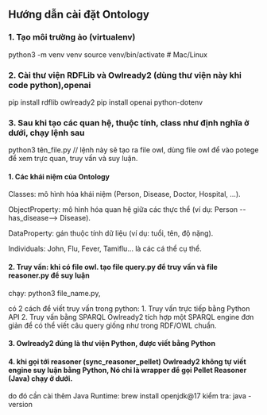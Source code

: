 ## Hướng dẫn cài đặt Ontology

### 1. Tạo môi trường ảo (virtualenv)

python3 -m venv venv
source venv/bin/activate # Mac/Linux

### 2. Cài thư viện RDFLib và Owlready2 (dùng thư viện này khi code python),openai

pip install rdflib owlready2 <!--nếu chưa cài -->
pip install openai python-dotenv <!--nếu chưa cài -->

### 3. Sau khi tạo các quan hệ, thuộc tính, class như định nghĩa ở dưới, chạy lệnh sau

python3 tên_file.py // lệnh này sẽ tạo ra file owl, dùng file owl để vào potege để xem trực quan, truy vấn và suy luận.

#### 1. Các khái niệm của Ontology

Classes: mô hình hóa khái niệm (Person, Disease, Doctor, Hospital, …).

ObjectProperty: mô hình hóa quan hệ giữa các thực thể (ví dụ: Person --has_disease--> Disease).

DataProperty: gán thuộc tính dữ liệu (ví dụ: tuổi, tên, độ nặng).

Individuals: John, Flu, Fever, Tamiflu… là các cá thể cụ thể.

#### 2. Truy vấn: khi có file owl. tạo file query.py để truy vấn và file reasoner.py để suy luận

chạy: python3 file_name.py,

có 2 cách để viết truy vấn trong python: 1. Truy vấn trực tiếp bằng Python API 2. Truy vấn bằng SPARQL
Owlready2 tích hợp một SPARQL engine đơn giản để có thể viết câu query giống như trong RDF/OWL chuẩn.

#### 3. Owlready2 đúng là thư viện Python, được viết bằng Python

#### 4. khi gọi tới reasoner (sync_reasoner_pellet) Owlready2 không tự viết engine suy luận bằng Python, Nó chỉ là wrapper để gọi Pellet Reasoner (Java) chạy ở dưới.

do đó cần cài thêm Java Runtime: brew install openjdk@17
kiểm tra: java -version
